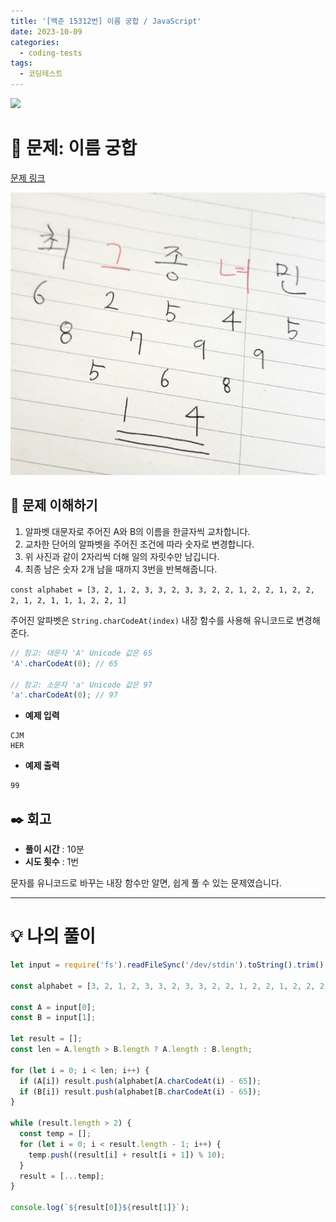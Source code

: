 ```yaml
---
title: '[백준 15312번] 이름 궁합 / JavaScript'
date: 2023-10-09
categories:
  - coding-tests
tags:
  - 코딩테스트
---
```


![](https://velog.velcdn.com/images/gusdh2/post/7e3117af-14b0-45b0-ba4e-037601c9a055/image.png)

# 📝 문제: 이름 궁합

[문제 링크](https://www.acmicpc.net/problem/15312)

![](images/Pasted%20image%2020231009151536.png)

## 🎯 문제 이해하기

1. 알파벳 대문자로 주어진 A와 B의 이름을 한글자씩 교차합니다.
2. 교차한 단어의 알파벳을 주어진 조건에 따라 숫자로 변경합니다.
3. 위 사진과 같이 2자리씩 더해 일의 자릿수만 남깁니다.
4. 최종 남은 숫자 2개 남을 때까지 3번을 반복해줍니다.

`const alphabet = [3, 2, 1, 2, 3, 3, 2, 3, 3, 2, 2, 1, 2, 2, 1, 2, 2, 2, 1, 2, 1, 1, 1, 2, 2, 1]`

주어진 알파벳은 `String.charCodeAt(index)` 내장 함수를 사용해 유니코드로 변경해준다.

```js
// 참고: 대문자 'A' Unicode 값은 65
'A'.charCodeAt(0); // 65

// 참고: 소문자 'a' Unicode 값은 97
'a'.charCodeAt(0); // 97
```

- **예제 입력**

```
CJM
HER
```

- **예제 출력**

```
99
```

## ✒️ 회고

- **풀이 시간** : 10분
- **시도 횟수** : 1번

문자를 유니코드로 바꾸는 내장 함수만 알면, 쉽게 풀 수 있는 문제였습니다.

---

# 💡 나의 풀이

```js
let input = require('fs').readFileSync('/dev/stdin').toString().trim().split('\n');

const alphabet = [3, 2, 1, 2, 3, 3, 2, 3, 3, 2, 2, 1, 2, 2, 1, 2, 2, 2, 1, 2, 1, 1, 1, 2, 2, 1];

const A = input[0];
const B = input[1];

let result = [];
const len = A.length > B.length ? A.length : B.length;

for (let i = 0; i < len; i++) {
  if (A[i]) result.push(alphabet[A.charCodeAt(i) - 65]);
  if (B[i]) result.push(alphabet[B.charCodeAt(i) - 65]);
}

while (result.length > 2) {
  const temp = [];
  for (let i = 0; i < result.length - 1; i++) {
    temp.push((result[i] + result[i + 1]) % 10);
  }
  result = [...temp];
}

console.log(`${result[0]}${result[1]}`);
```
